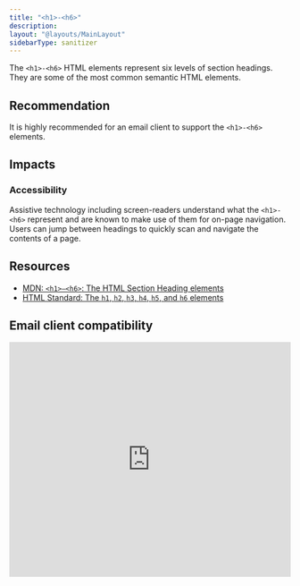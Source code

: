 ```yaml
---
title: "<h1>-<h6>"
description:
layout: "@layouts/MainLayout"
sidebarType: sanitizer
---
```


The `<h1>-<h6>` HTML elements represent six levels of section headings. They are some of the most common semantic HTML elements.

## Recommendation

It is highly recommended for an email client to support the `<h1>-<h6>` elements.

## Impacts

### Accessibility
Assistive technology including screen-readers understand what the `<h1>-<h6>` represent and are known to make use of them for on-page navigation. Users can jump between headings to quickly scan and navigate the contents of a page.

## Resources

- [MDN: `<h1>–<h6>`: The HTML Section Heading elements](https://developer.mozilla.org/en-US/docs/Web/HTML/Element/Heading_Elements)
- [HTML Standard: The `h1`, `h2`, `h3`, `h4`, `h5`, and `h6` elements](https://html.spec.whatwg.org/multipage/sections.html#the-h1,-h2,-h3,-h4,-h5,-and-h6-elements)

## Email client compatibility

<iframe title="Can I email… &lt;h1&gt; to &lt;h6&gt; elements" src="https://embed.caniemail.com/html-h1-h6/" width="640" height="420" style="width:100%; max-width:40rem; height:26.25rem; border:none;" loading="lazy"></iframe>